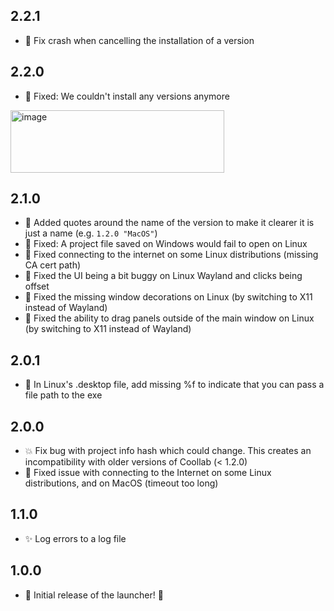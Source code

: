 ## 2.2.1

- 🐛 Fix crash when cancelling the installation of a version 

## 2.2.0

- 🐛 Fixed: We couldn't install any versions anymore
<img width="342" height="100" alt="image" src="https://github.com/user-attachments/assets/678eae8b-99d1-41ab-bfa5-8b20665399a9" />

## 2.1.0

- 🤏 Added quotes around the name of the version to make it clearer it is just a name (e.g. `1.2.0 "MacOS"`)
- 🐛 Fixed: A project file saved on Windows would fail to open on Linux
- 🐛 Fixed connecting to the internet on some Linux distributions (missing CA cert path)
- 🐛 Fixed the UI being a bit buggy on Linux Wayland and clicks being offset
- 🐛 Fixed the missing window decorations on Linux (by switching to X11 instead of Wayland)
- 🐛 Fixed the ability to drag panels outside of the main window on Linux (by switching to X11 instead of Wayland)

## 2.0.1

- 🐛 In Linux's .desktop file, add missing %f to indicate that you can pass a file path to the exe

## 2.0.0

- 💥 Fix bug with project info hash which could change. This creates an incompatibility with older versions of Coollab (< 1.2.0)
- 🐛 Fixed issue with connecting to the Internet on some Linux distributions, and on MacOS (timeout too long)

## 1.1.0

- ✨ Log errors to a log file

## 1.0.0

- 🎉 Initial release of the launcher! 🥳